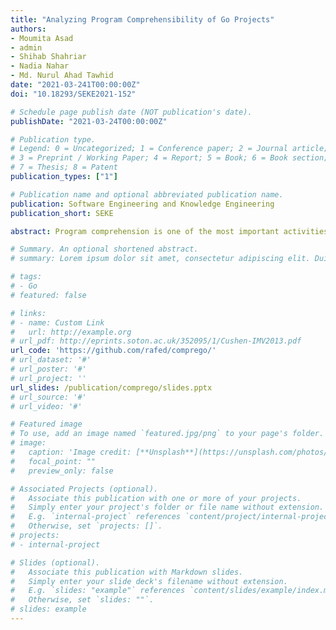 ```yaml
---
title: "Analyzing Program Comprehensibility of Go Projects"
authors:
- Moumita Asad
- admin
- Shihab Shahriar
- Nadia Nahar
- Md. Nurul Ahad Tawhid
date: "2021-03-241T00:00:00Z"
doi: "10.18293/SEKE2021-152"

# Schedule page publish date (NOT publication's date).
publishDate: "2021-03-24T00:00:00Z"

# Publication type.
# Legend: 0 = Uncategorized; 1 = Conference paper; 2 = Journal article;
# 3 = Preprint / Working Paper; 4 = Report; 5 = Book; 6 = Book section;
# 7 = Thesis; 8 = Patent
publication_types: ["1"]

# Publication name and optional abbreviated publication name.
publication: Software Engineering and Knowledge Engineering
publication_short: SEKE

abstract: Program comprehension is one of the most important activities in developing and maintaining software. Although existing studies have examined aspects of Go such as design patterns, code smells and comment density, the comprehensibility of Go has not been explored yet. This study analyzes the comprehensibility of Go by comparing it with Java based on five metrics namely Too Long Files, Too Long Methods, Nesting Depth, Lack of Cohesive Comments and Duplicate Comments. For comparison, 50 popular, diverse and open-source projects are selected from each language. Results show that Go projects outperform Java in terms of Nesting Depth, Lack of Cohesive Comments and Duplicate Comments.

# Summary. An optional shortened abstract.
# summary: Lorem ipsum dolor sit amet, consectetur adipiscing elit. Duis posuere tellus ac convallis placerat. Proin tincidunt magna sed ex sollicitudin condimentum.

# tags:
# - Go
# featured: false

# links:
# - name: Custom Link
#   url: http://example.org
# url_pdf: http://eprints.soton.ac.uk/352095/1/Cushen-IMV2013.pdf
url_code: 'https://github.com/rafed/comprego/'
# url_dataset: '#'
# url_poster: '#'
# url_project: ''
url_slides: /publication/comprego/slides.pptx
# url_source: '#'
# url_video: '#'

# Featured image
# To use, add an image named `featured.jpg/png` to your page's folder. 
# image:
#   caption: 'Image credit: [**Unsplash**](https://unsplash.com/photos/pLCdAaMFLTE)'
#   focal_point: ""
#   preview_only: false

# Associated Projects (optional).
#   Associate this publication with one or more of your projects.
#   Simply enter your project's folder or file name without extension.
#   E.g. `internal-project` references `content/project/internal-project/index.md`.
#   Otherwise, set `projects: []`.
# projects:
# - internal-project

# Slides (optional).
#   Associate this publication with Markdown slides.
#   Simply enter your slide deck's filename without extension.
#   E.g. `slides: "example"` references `content/slides/example/index.md`.
#   Otherwise, set `slides: ""`.
# slides: example
---
```


<!-- {{% callout note %}}
Click the *Cite* button above to demo the feature to enable visitors to import publication metadata into their reference management software.
{{% /callout %}} -->

<!-- {{% callout note %}}
Create your slides in Markdown - click the *Slides* button to check out the example.
{{% /callout %}} -->

<!-- Supplementary notes can be added here, including [code, math, and images](https://wowchemy.com/docs/writing-markdown-latex/). -->
